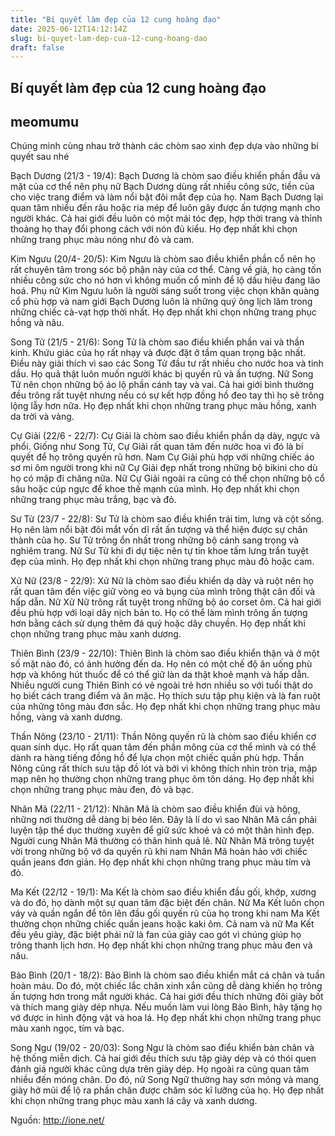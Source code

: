 ```yaml
---
title: "Bí quyết làm đẹp của 12 cung hoàng đạo"
date: 2025-06-12T14:12:14Z
slug: bi-quyet-lam-dep-cua-12-cung-hoang-dao
draft: false
---
```


## Bí quyết làm đẹp của 12 cung hoàng đạo

## meomumu

Chúng mình cùng nhau trở thành các chòm sao xinh đẹp dựa vào những bí quyết sau nhé 
 
 
Bạch Dương (21/3 - 19/4):
Bạch Dương là chòm sao điều khiển phần đầu và mặt của cơ thể nên phụ nữ Bạch Dương dùng rất nhiều công sức, tiền của cho việc trang điểm và làm nổi bật đôi mắt đẹp của họ. Nam Bạch Dương lại quan tâm nhiều đến râu hoặc ria mép để luôn gây được ấn tượng mạnh cho người khác.
Cả hai giới đều luôn có một mái tóc đẹp, hợp thời trang và thỉnh thoảng họ thay đổi phong cách với nón đủ kiểu.
Họ đẹp nhất khi chọn những trang phục màu nóng như đỏ và cam.


 
Kim Ngưu (20/4- 20/5):
Kim Ngưu là chòm sao điều khiển phần cổ nên họ rất chuyên tâm trong sóc bộ phận này của cơ thể. Càng về già, họ càng tốn nhiều công sức cho nó hơn vì không muốn cổ mình để lộ dấu hiệu đang lão hoá. Phụ nữ Kim Ngưu luôn là người sáng suốt trong việc chọn khăn quàng cổ phù hợp và nam giới Bạch Dương luôn là những quý ông lịch lãm trong những chiếc cà-vạt hợp thời nhất.
Họ đẹp nhất khi chọn những trang phục hồng và nâu.


 
Song Tử (21/5 - 21/6):
Song Tử là chòm sao điều khiển phần vai và thần kinh. Khứu giác của họ rất nhạy và được đặt ở tầm quan trọng bậc nhất. Điều này giải thích vì sao các Song Tử đầu tư rất nhiều cho nước hoa và tinh dầu. Họ quả thật luôn muốn người khác bị quyến rũ và ấn tượng. Nữ Song Tử nên chọn những bộ áo lộ phần cánh tay và vai. Cả hai giới bình thường đều trông rất tuyệt nhưng nếu có sự kết hợp đồng hồ đeo tay thì họ sẽ trông lộng lẫy hơn nữa.
Họ đẹp nhất khi chọn những trang phục màu hồng, xanh da trời và vàng.


 
Cự Giải (22/6 - 22/7):
Cự Giải là chòm sao điều khiển phần dạ dày, ngực và phổi. Giống như Song Tử, Cự Giải rất quan tâm đến nước hoa vì đó là bí quyết để họ trông quyến rũ hơn. Nam Cự Giải phù hợp với những chiếc áo sơ mi ôm người trong khi nữ Cự Giải đẹp nhất trong những bộ bikini cho dù họ có mập đi chăng nữa. Nữ Cự Giải ngoài ra cũng có thể chọn những bộ cổ sâu hoặc cúp ngực để khoe thế mạnh của mình.
Họ đẹp nhất khi chọn những trang phục màu trắng, bạc và đỏ.


 
Sư Tử (23/7 - 22/8):
Sư Tử là chòm sao điều khiển trái tim, lưng và cột sống. Họ nên làm nổi bật đôi mắt vốn dĩ rất ấn tượng và thể hiện được sự chân thành của họ. Sư Tử trông ổn nhất trong những bộ cánh sang trọng và nghiêm trang. Nữ Sư Tử khi đi dự tiệc nên tự tin khoe tấm lưng trần tuyệt đẹp của mình.
Họ đẹp nhất khi chọn những trang phục màu đỏ hoặc cam.


 
Xử Nữ (23/8 - 22/9):
Xử Nữ là chòm sao điều khiển dạ dày và ruột nên họ rất quan tâm đến việc giữ vòng eo và bụng của mình trông thật cân đối và hấp dẫn. Nữ Xử Nữ trông rất tuyệt trong những bộ áo corset ôm. Cả hai giới đều phù hợp với loại dây nịch bản to. Họ có thể làm mình trông ấn tượng hơn bằng cách sử dụng thêm đá quý hoặc dây chuyền.
Họ đẹp nhất khi chọn những trang phục màu xanh dương.


 
Thiên Bình (23/9 - 22/10):
Thiên Bình là chòm sao điều khiển thận và ở một số mặt nào đó, có ảnh hưởng đến da. Họ nên có một chế độ ăn uống phù hợp và không hút thuốc để có thể giữ làn da thật khoẻ mạnh và hấp dẫn. Nhiều người cung Thiên Bình có vẻ ngoài trẻ hơn nhiều so với tuổi thật do họ biết cách trang điểm và ăn mặc. Họ thích sưu tập phụ kiện và là fan ruột của những tông màu đơn sắc.
Họ đẹp nhất khi chọn những trang phục màu hồng, vàng và xanh dương.


 
Thần Nông (23/10 - 21/11):
Thần Nông quyến rũ là chòm sao điều khiển cơ quan sinh dục. Họ rất quan tâm đến phần mông của cơ thể mình và có thể dành ra hàng tiếng đồng hồ để lựa chọn một chiếc quần phù hợp. Thần Nông cũng rất thích sưu tập đồ lót và bởi vì không thích nhìn tròn trịa, mập mạp nên họ thường chọn những trang phục ôm tôn dáng.
Họ đẹp nhất khi chọn những trang phục màu đen, đỏ và bạc.


 
Nhân Mã (22/11 - 21/12):
Nhân Mã là chòm sao điều khiển đùi và hông, những nơi thường dễ dàng bị béo lên. Đây là lí do vì sao Nhân Mã cần phải luyện tập thể dục thường xuyên để giữ sức khoẻ và có một thân hình đẹp. Người cung Nhân Mã thường có thân hình quả lê. Nữ Nhân Mã trông tuyệt vời trong những bộ vớ da quyến rũ khi nam Nhân Mã hoàn hảo với chiếc quần jeans đơn giản.
Họ đẹp nhất khi chọn những trang phục màu tím và đỏ.


 
Ma Kết (22/12 - 19/1):
Ma Kết là chòm sao điều khiển đầu gối, khớp, xương và do đó, họ dành một sự quan tâm đặc biệt đến chân. Nữ Ma Kết luôn chọn váy và quần ngắn để tôn lên đầu gối quyến rũ của họ trong khi nam Ma Kết thường chọn những chiếc quần jeans hoặc kaki ôm. Cả nam và nữ Ma Kết đều yêu giày, đặc biệt phái nữ là fan của giày cao gót vì chúng giúp họ trông thanh lịch hơn.
Họ đẹp nhất khi chọn những trang phục màu đen và nâu.


 
Bảo Bình (20/1 - 18/2):
Bảo Bình là chòm sao điều khiển mắt cá chân và tuần hoàn máu. Do đó, một chiếc lắc chân xinh xắn cũng dễ dàng khiến họ trông ấn tượng hơn trong mắt người khác. Cả hai giới đều thích những đôi giày bốt và thích mang giày dép nhựa. Nếu muốn làm vui lòng Bảo Bình, hãy tặng họ vớ được in hình động vật và hoa lá.
Họ đẹp nhất khi chọn những trang phục màu xanh ngọc, tím và bạc.

 
 
Song Ngư (19/02 - 20/03):
Song Ngư là chòm sao điểu khiển bàn chân và hệ thống miễn dịch. Cả hai giới đều thích sưu tập giày dép và có thói quen đánh giá người khác cũng dựa trên giày dép. Họ ngoài ra cũng quan tâm nhiều đến móng chân. Do đó, nữ Song Ngữ thường hay sơn móng và mang giày hở mũi để lộ ra phần chân được chăm sóc kĩ lưỡng của họ.
Họ đẹp nhất khi chọn những trang phục màu xanh lá cây và xanh dương.
 
Nguồn: http://ione.net/